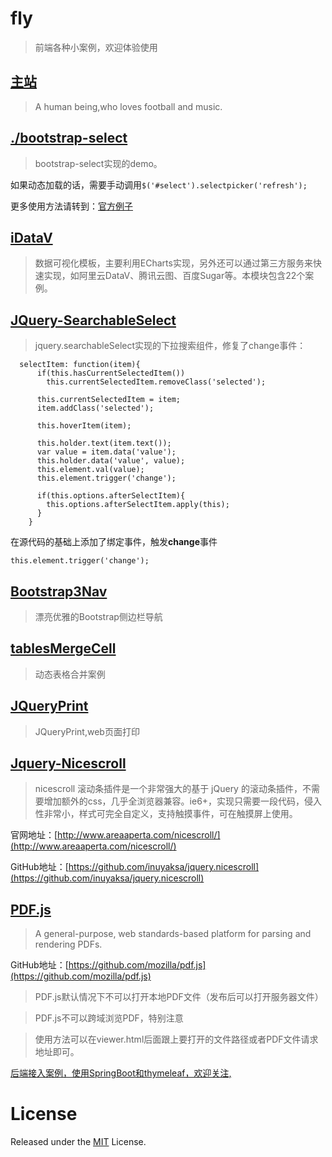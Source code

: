 # fly

>前端各种小案例，欢迎体验使用

## [主站](https://eelve.com)

>A human being,who loves football and music. 

## [./bootstrap-select](bootstrap-select/index.html)

>bootstrap-select实现的demo。

如果动态加载的话，需要手动调用`$('#select').selectpicker('refresh');`

更多使用方法请转到：[官方例子](https://www.bootstrapselect.cn/examples.html)

## [iDataV](iDataV/index.html)

>数据可视化模板，主要利用ECharts实现，另外还可以通过第三方服务来快速实现，如阿里云DataV、腾讯云图、百度Sugar等。本模块包含22个案例。
 

## [JQuery-SearchableSelect](JQuery-SearchableSelect/index.html)

>jquery.searchableSelect实现的下拉搜索组件，修复了change事件：

```
  selectItem: function(item){
      if(this.hasCurrentSelectedItem())
        this.currentSelectedItem.removeClass('selected');

      this.currentSelectedItem = item;
      item.addClass('selected');

      this.hoverItem(item);

      this.holder.text(item.text());
      var value = item.data('value');
      this.holder.data('value', value);
      this.element.val(value);
      this.element.trigger('change');

      if(this.options.afterSelectItem){
        this.options.afterSelectItem.apply(this);
      }
    }
```

在源代码的基础上添加了绑定事件，触发**change**事件

```
this.element.trigger('change');
```

## [Bootstrap3Nav](Bootstrap3Nav/index.html)

>漂亮优雅的Bootstrap侧边栏导航

## [tablesMergeCell](tablesMergeCell/index.html)

>动态表格合并案例


## [JQueryPrint](JQueryPrint/index.html)

>JQueryPrint,web页面打印

## [Jquery-Nicescroll](Jquery-Nicescroll/index.html)

>nicescroll 滚动条插件是一个非常强大的基于 jQuery 的滚动条插件，不需要增加额外的css，几乎全浏览器兼容。ie6+，实现只需要一段代码，侵入性非常小，样式可完全自定义，支持触摸事件，可在触摸屏上使用。

官网地址：[http://www.areaaperta.com/nicescroll/](http://www.areaaperta.com/nicescroll/)

GitHub地址：[https://github.com/inuyaksa/jquery.nicescroll](https://github.com/inuyaksa/jquery.nicescroll)


## [PDF.js](webpdf/pdfjs/web/viewer.html)

>A general-purpose, web standards-based platform for parsing and rendering PDFs. 

GitHub地址：[https://github.com/mozilla/pdf.js](https://github.com/mozilla/pdf.js)

>PDF.js默认情况下不可以打开本地PDF文件（发布后可以打开服务器文件）

>PDF.js不可以跨域浏览PDF，特别注意

>使用方法可以在viewer.html后面跟上要打开的文件路径或者PDF文件请求地址即可。 

[后端接入案例，使用SpringBoot和thymeleaf，欢迎关注,](https://github.com/eelve/spring-boot-pdf)

# License
Released under the [MIT](LICENSE) License.
